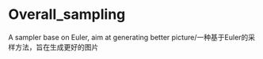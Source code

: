 # Overall_sampling
A sampler base on Euler, aim at generating better picture/一种基于Euler的采样方法，旨在生成更好的图片
